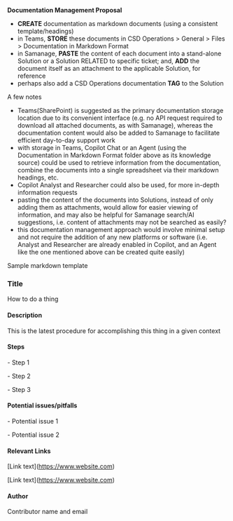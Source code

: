 **Documentation Management Proposal**



* **CREATE** documentation as markdown documents (using a consistent template/headings)
* in Teams, **STORE** these documents in CSD Operations > General > Files > Documentation in Markdown Format
* in Samanage, **PASTE** the content of each document into a stand-alone Solution or a Solution RELATED to specific ticket; and, **ADD** the document itself as an attachment to the applicable Solution, for reference
* perhaps also add a CSD Operations documentation **TAG** to the Solution



A few notes

* Teams(SharePoint) is suggested as the primary documentation storage location due to its convenient interface (e.g. no API request required to download all attached documents, as with Samanage), whereas the documentation content would also be added to Samanage to facilitate efficient day-to-day support work
* with storage in Teams, Copilot Chat or an Agent (using the Documentation in Markdown Format folder above as its knowledge source) could be used to retrieve information from the documentation, combine the documents into a single spreadsheet via their markdown headings, etc.
* Copilot Analyst and Researcher could also be used, for more in-depth information requests
* pasting the content of the documents into Solutions, instead of only adding them as attachments, would allow for easier viewing of information, and may also be helpful for Samanage search/AI suggestions, i.e. content of attachments may not be searched as easily?
* this documentation management approach would involve minimal setup and not require the addition of any new platforms or software (i.e. Analyst and Researcher are already enabled in Copilot, and an Agent like the one mentioned above can be created quite easily)



Sample markdown template



### Title

How to do a thing



#### Description

This is the latest procedure for accomplishing this thing in a given context



#### Steps

\- Step 1

\- Step 2

\- Step 3



#### Potential issues/pitfalls

\- Potential issue 1

\- Potential issue 2



#### Relevant Links

\[Link text](https://www.website.com)



\[Link text](https://www.website.com)



#### Author

Contributor name and email



